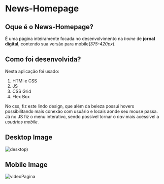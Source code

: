 # News-Homepage

## Oque é o News-Homepage?
É uma página inteiramente focada no desenvolvimento na _home_ de **jornal digital**, contendo sua versão para mobile(*375-420px*).

## Como foi desenvolvida?
Nesta aplicação foi usado:
1. HTMl e CSS
2. JS
3. CSS Grid
4. Flex Box

No css, fiz este lindo design, que além da beleza possui hovers possibilitando mais conexão com usuário e locais aonde seu mouse passa.
Já no JS fiz o menu interativo, sendo possível tornar o _nav_ mais acessível a _*usuários mobile*_.

## Desktop Image
![desktop)](https://github.com/joao-dev7/News-Homepage/assets/117098725/9fcdd30d-41be-40e5-8bc3-21df76cff08f)

## Mobile Image
![videoPagina](https://github.com/joao-dev7/News-Homepage/assets/117098725/3c218710-4f8b-41b6-9004-9746e94d561b)


